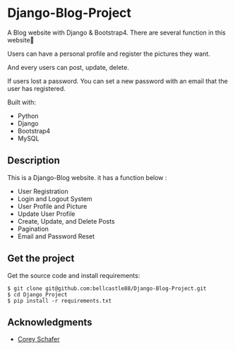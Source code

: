 # Django-Blog-Project

A Blog website with Django & Bootstrap4. There are several function in this website🎉

Users can have a personal profile and register the pictures they want.

And every users can post, update, delete. 

If users lost a password. You can set a new password with an email that the user has registered.

Built with:

- Python 
- Django 
- Bootstrap4
- MySQL 

## Description

This is a Django-Blog website. it has a function below : 

- User Registration
- Login and Logout System
- User Profile and Picture 
- Update User Profile
- Create, Update, and Delete Posts
- Pagination
- Email and Password Reset

## Get the project

Get the source code and install requirements:

```
$ git clone git@github.com:bellcastle88/Django-Blog-Project.git
$ cd Django_Project
$ pip install -r requirements.txt
```

## Acknowledgments

* [Corey Schafer]( https://www.youtube.com/watch?v=UmljXZIypDc&list=PL-osiE80TeTtoQCKZ03TU5fNfx2UY6U4p )


